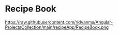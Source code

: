 # Recipe Book
https://raw.githubusercontent.com/ridvanms/Angular-ProjectsCollection/main/recipeApp/RecipeBook.png
